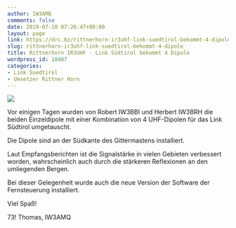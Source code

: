 ```yaml
---
author: IW3AMQ
comments: false
date: 2019-07-10 07:26:47+00:00
layout: page
link: https://drc.bz/rittnerhorn-ir3uhf-link-suedtirol-bekommt-4-dipole/
slug: rittnerhorn-ir3uhf-link-suedtirol-bekommt-4-dipole
title: Rittnerhorn IR3UHF - Link Südtirol bekommt 4 Dipole
wordpress_id: 18487
categories:
- Link Suedtirol
- Umsetzer Rittner Horn
---
```



![](https://drc.bz/wp-content/uploads/2019/07/20190611_190304-2-1024x775.jpg)











Vor einigen Tagen wurden von Robert IW3BBI und Herbert IW3BRH die beiden Einzeldipole mit einer Kombination von 4 UHF-Dipolen für das Link Südtirol umgetauscht. 







Die Dipole sind an der Südkante des Gittermastens installiert. 







Laut Empfangsberichten ist die Signalstärke in vielen Gebieten verbessert worden, wahrscheinlich auch durch die stärkeren Reflexionen an den umliegenden Bergen.







Bei dieser Gelegenheit wurde auch die neue Version der Software der Fernsteuerung installiert.







Viel Spaß!







73! Thomas, IW3AMQ







  




